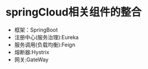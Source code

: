 # springCloud相关组件的整合
  + 框架：SpringBoot
  + 注册中心(服务治理):Eureka
  + 服务调用(负载均衡):Feign
  + 熔断器:Hystrix
  + 网关:GateWay
